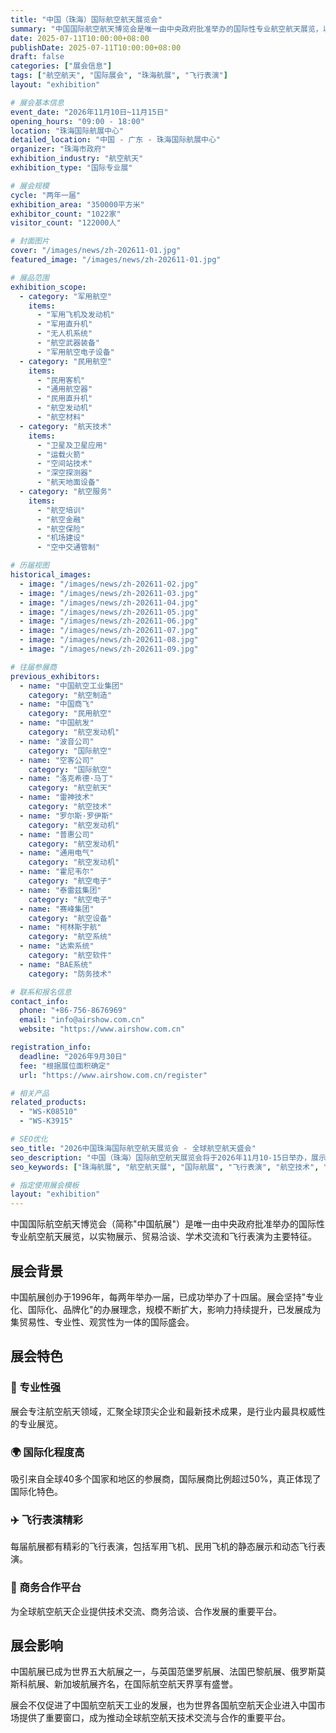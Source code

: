 ```yaml
---
title: "中国（珠海）国际航空航天展览会"
summary: "中国国际航空航天博览会是唯一由中央政府批准举办的国际性专业航空航天展览，以实物展示、贸易洽谈、学术交流和飞行表演为主要特征。"
date: 2025-07-11T10:00:00+08:00
publishDate: 2025-07-11T10:00:00+08:00
draft: false
categories: ["展会信息"]
tags: ["航空航天", "国际展会", "珠海航展", "飞行表演"]
layout: "exhibition"

# 展会基本信息
event_date: "2026年11月10日~11月15日"
opening_hours: "09:00 - 18:00"
location: "珠海国际航展中心"
detailed_location: "中国 - 广东 - 珠海国际航展中心"
organizer: "珠海市政府"
exhibition_industry: "航空航天"
exhibition_type: "国际专业展"

# 展会规模
cycle: "两年一届"
exhibition_area: "350000平方米"
exhibitor_count: "1022家"
visitor_count: "122000人"

# 封面图片
cover: "/images/news/zh-202611-01.jpg"
featured_image: "/images/news/zh-202611-01.jpg"

# 展品范围
exhibition_scope:
  - category: "军用航空"
    items:
      - "军用飞机及发动机"
      - "军用直升机"
      - "无人机系统"
      - "航空武器装备"
      - "军用航空电子设备"
  - category: "民用航空"
    items:
      - "民用客机"
      - "通用航空器"
      - "民用直升机"
      - "航空发动机"
      - "航空材料"
  - category: "航天技术"
    items:
      - "卫星及卫星应用"
      - "运载火箭"
      - "空间站技术"
      - "深空探测器"
      - "航天地面设备"
  - category: "航空服务"
    items:
      - "航空培训"
      - "航空金融"
      - "航空保险"
      - "机场建设"
      - "空中交通管制"

# 历届视图
historical_images:
  - image: "/images/news/zh-202611-02.jpg"
  - image: "/images/news/zh-202611-03.jpg"
  - image: "/images/news/zh-202611-04.jpg"
  - image: "/images/news/zh-202611-05.jpg"
  - image: "/images/news/zh-202611-06.jpg"
  - image: "/images/news/zh-202611-07.jpg"
  - image: "/images/news/zh-202611-08.jpg"
  - image: "/images/news/zh-202611-09.jpg"

# 往届参展商
previous_exhibitors:
  - name: "中国航空工业集团"
    category: "航空制造"
  - name: "中国商飞"
    category: "民用航空"
  - name: "中国航发"
    category: "航空发动机"
  - name: "波音公司"
    category: "国际航空"
  - name: "空客公司"
    category: "国际航空"
  - name: "洛克希德·马丁"
    category: "航空航天"
  - name: "雷神技术"
    category: "航空技术"
  - name: "罗尔斯·罗伊斯"
    category: "航空发动机"
  - name: "普惠公司"
    category: "航空发动机"
  - name: "通用电气"
    category: "航空发动机"
  - name: "霍尼韦尔"
    category: "航空电子"
  - name: "泰雷兹集团"
    category: "航空电子"
  - name: "赛峰集团"
    category: "航空设备"
  - name: "柯林斯宇航"
    category: "航空系统"
  - name: "达索系统"
    category: "航空软件"
  - name: "BAE系统"
    category: "防务技术"

# 联系和报名信息
contact_info:
  phone: "+86-756-8676969"
  email: "info@airshow.com.cn"
  website: "https://www.airshow.com.cn"

registration_info:
  deadline: "2026年9月30日"
  fee: "根据展位面积确定"
  url: "https://www.airshow.com.cn/register"

# 相关产品
related_products:
  - "WS-K08510"
  - "WS-K3915"

# SEO优化
seo_title: "2026中国珠海国际航空航天展览会 - 全球航空航天盛会"
seo_description: "中国（珠海）国际航空航天展览会将于2026年11月10-15日举办，展示最新航空航天技术，汇聚全球1022家展商，专业观众超12万人次。"
seo_keywords: ["珠海航展", "航空航天展", "国际航展", "飞行表演", "航空技术", "航天技术"]

# 指定使用展会模板
layout: "exhibition"
---
```


中国国际航空航天博览会（简称"中国航展"）是唯一由中央政府批准举办的国际性专业航空航天展览，以实物展示、贸易洽谈、学术交流和飞行表演为主要特征。

## 展会背景

中国航展创办于1996年，每两年举办一届，已成功举办了十四届。展会坚持"专业化、国际化、品牌化"的办展理念，规模不断扩大，影响力持续提升，已发展成为集贸易性、专业性、观赏性为一体的国际盛会。

## 展会特色

### 🎯 专业性强
展会专注航空航天领域，汇聚全球顶尖企业和最新技术成果，是行业内最具权威性的专业展览。

### 🌍 国际化程度高
吸引来自全球40多个国家和地区的参展商，国际展商比例超过50%，真正体现了国际化特色。

### ✈️ 飞行表演精彩
每届航展都有精彩的飞行表演，包括军用飞机、民用飞机的静态展示和动态飞行表演。

### 🤝 商务合作平台
为全球航空航天企业提供技术交流、商务洽谈、合作发展的重要平台。

## 展会影响

中国航展已成为世界五大航展之一，与英国范堡罗航展、法国巴黎航展、俄罗斯莫斯科航展、新加坡航展齐名，在国际航空航天界享有盛誉。

展会不仅促进了中国航空航天工业的发展，也为世界各国航空航天企业进入中国市场提供了重要窗口，成为推动全球航空航天技术交流与合作的重要平台。
